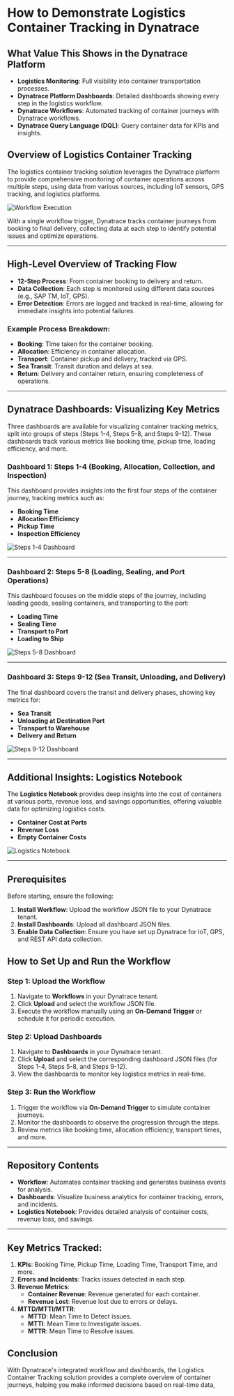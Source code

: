 # How to Demonstrate Logistics Container Tracking in Dynatrace

## What Value This Shows in the Dynatrace Platform
- **Logistics Monitoring**: Full visibility into container transportation processes.
- **Dynatrace Platform Dashboards**: Detailed dashboards showing every step in the logistics workflow.
- **Dynatrace Workflows**: Automated tracking of container journeys with Dynatrace workflows.
- **Dynatrace Query Language (DQL)**: Query container data for KPIs and insights.

## Overview of Logistics Container Tracking

The logistics container tracking solution leverages the Dynatrace platform to provide comprehensive monitoring of container operations across multiple steps, using data from various sources, including IoT sensors, GPS tracking, and logistics platforms.

![Workflow Execution](file-j3AKsyo8iCqUCz9gx0DMtQLx)

With a single workflow trigger, Dynatrace tracks container journeys from booking to final delivery, collecting data at each step to identify potential issues and optimize operations.

---

## High-Level Overview of Tracking Flow

- **12-Step Process**: From container booking to delivery and return.
- **Data Collection**: Each step is monitored using different data sources (e.g., SAP TM, IoT, GPS).
- **Error Detection**: Errors are logged and tracked in real-time, allowing for immediate insights into potential failures.

### Example Process Breakdown:
- **Booking**: Time taken for the container booking.
- **Allocation**: Efficiency in container allocation.
- **Transport**: Container pickup and delivery, tracked via GPS.
- **Sea Transit**: Transit duration and delays at sea.
- **Return**: Delivery and container return, ensuring completeness of operations.

---

## Dynatrace Dashboards: Visualizing Key Metrics

Three dashboards are available for visualizing container tracking metrics, split into groups of steps (Steps 1-4, Steps 5-8, and Steps 9-12). These dashboards track various metrics like booking time, pickup time, loading efficiency, and more.

### Dashboard 1: Steps 1-4 (Booking, Allocation, Collection, and Inspection)

This dashboard provides insights into the first four steps of the container journey, tracking metrics such as:
- **Booking Time**
- **Allocation Efficiency**
- **Pickup Time**
- **Inspection Efficiency**

![Steps 1-4 Dashboard](file-kolcUDojK2k13wMup3jOsqMG)

---

### Dashboard 2: Steps 5-8 (Loading, Sealing, and Port Operations)

This dashboard focuses on the middle steps of the journey, including loading goods, sealing containers, and transporting to the port:
- **Loading Time**
- **Sealing Time**
- **Transport to Port**
- **Loading to Ship**

![Steps 5-8 Dashboard](file-8qhnVKNtP54iclzKUALXI2jZ)

---

### Dashboard 3: Steps 9-12 (Sea Transit, Unloading, and Delivery)

The final dashboard covers the transit and delivery phases, showing key metrics for:
- **Sea Transit**
- **Unloading at Destination Port**
- **Transport to Warehouse**
- **Delivery and Return**

![Steps 9-12 Dashboard](file-DKCwgC1EuuPDeOZsxyXIFI13)

---

## Additional Insights: Logistics Notebook

The **Logistics Notebook** provides deep insights into the cost of containers at various ports, revenue loss, and savings opportunities, offering valuable data for optimizing logistics costs.

- **Container Cost at Ports**
- **Revenue Loss**
- **Empty Container Costs**

![Logistics Notebook](file-pwzoiDiDCB8BU2CyBTUdN3z5)

---

## Prerequisites

Before starting, ensure the following:

1. **Install Workflow**: Upload the workflow JSON file to your Dynatrace tenant.
2. **Install Dashboards**: Upload all dashboard JSON files.
3. **Enable Data Collection**: Ensure you have set up Dynatrace for IoT, GPS, and REST API data collection.

## How to Set Up and Run the Workflow

### Step 1: Upload the Workflow

1. Navigate to **Workflows** in your Dynatrace tenant.
2. Click **Upload** and select the workflow JSON file.
3. Execute the workflow manually using an **On-Demand Trigger** or schedule it for periodic execution.

### Step 2: Upload Dashboards

1. Navigate to **Dashboards** in your Dynatrace tenant.
2. Click **Upload** and select the corresponding dashboard JSON files (for Steps 1-4, Steps 5-8, and Steps 9-12).
3. View the dashboards to monitor key logistics metrics in real-time.

### Step 3: Run the Workflow

1. Trigger the workflow via **On-Demand Trigger** to simulate container journeys.
2. Monitor the dashboards to observe the progression through the steps.
3. Review metrics like booking time, allocation efficiency, transport times, and more.

---

## Repository Contents

- **Workflow**: Automates container tracking and generates business events for analysis.
- **Dashboards**: Visualize business analytics for container tracking, errors, and incidents.
- **Logistics Notebook**: Provides detailed analysis of container costs, revenue loss, and savings.

---

## Key Metrics Tracked:

1. **KPIs**: Booking Time, Pickup Time, Loading Time, Transport Time, and more.
2. **Errors and Incidents**: Tracks issues detected in each step.
3. **Revenue Metrics**: 
   - **Container Revenue**: Revenue generated for each container.
   - **Revenue Lost**: Revenue lost due to errors or delays.
4. **MTTD/MTTI/MTTR**: 
   - **MTTD**: Mean Time to Detect issues.
   - **MTTI**: Mean Time to Investigate issues.
   - **MTTR**: Mean Time to Resolve issues.

## Conclusion

With Dynatrace's integrated workflow and dashboards, the Logistics Container Tracking solution provides a complete overview of container journeys, helping you make informed decisions based on real-time data,
